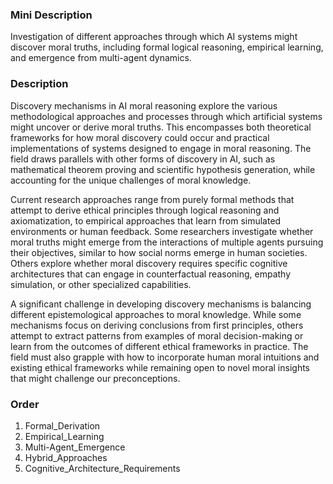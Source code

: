 ### Mini Description

Investigation of different approaches through which AI systems might discover moral truths, including formal logical reasoning, empirical learning, and emergence from multi-agent dynamics.

### Description

Discovery mechanisms in AI moral reasoning explore the various methodological approaches and processes through which artificial systems might uncover or derive moral truths. This encompasses both theoretical frameworks for how moral discovery could occur and practical implementations of systems designed to engage in moral reasoning. The field draws parallels with other forms of discovery in AI, such as mathematical theorem proving and scientific hypothesis generation, while accounting for the unique challenges of moral knowledge.

Current research approaches range from purely formal methods that attempt to derive ethical principles through logical reasoning and axiomatization, to empirical approaches that learn from simulated environments or human feedback. Some researchers investigate whether moral truths might emerge from the interactions of multiple agents pursuing their objectives, similar to how social norms emerge in human societies. Others explore whether moral discovery requires specific cognitive architectures that can engage in counterfactual reasoning, empathy simulation, or other specialized capabilities.

A significant challenge in developing discovery mechanisms is balancing different epistemological approaches to moral knowledge. While some mechanisms focus on deriving conclusions from first principles, others attempt to extract patterns from examples of moral decision-making or learn from the outcomes of different ethical frameworks in practice. The field must also grapple with how to incorporate human moral intuitions and existing ethical frameworks while remaining open to novel moral insights that might challenge our preconceptions.

### Order

1. Formal_Derivation
2. Empirical_Learning
3. Multi-Agent_Emergence
4. Hybrid_Approaches
5. Cognitive_Architecture_Requirements
